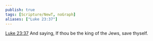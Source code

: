 ```yaml
---
publish: true
tags: [Scripture/NewT, noGraph]
aliases: ["Luke 23:37"]
---
```

[Luke 23:37](https://churchofjesuschrist.org/study/scriptures/nt/luke/23?lang=eng&id=p37#p37) And saying, If thou be the king of the Jews, save thyself.
